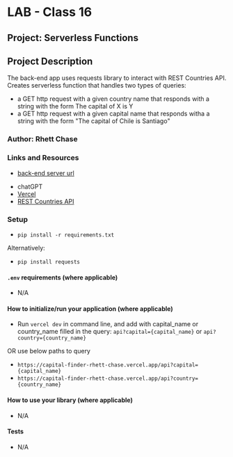 # LAB - Class 16

## Project: Serverless Functions

## Project Description

The back-end app uses requests library to interact with REST Countries API. Creates serverless function that handles two types of queries:

- a GET http request with a given country name that responds with a string with the form The capital of X is Y
- a GET http request with a given capital name that responds witha a string with the form "The capital of Chile is Santiago"

### Author: Rhett Chase

### Links and Resources

- [back-end server url](https://capital-finder-rhett-chase.vercel.app/api)
<!-- - [front-end application](http://xyz.com/) (when applicable) -->
- chatGPT
- [Vercel](https://vercel.com/docs/functions/serverless-functions/runtimes/python)
- [REST Countries API](https://restcountries.com/#rest-countries)

### Setup

- `pip install -r requirements.txt`

Alternatively:

- `pip install requests`

#### `.env` requirements (where applicable)

<!-- i.e.
- `PORT` - Port Number
- `DATABASE_URL` - URL to the running Postgres instance/db -->
- N/A

#### How to initialize/run your application (where applicable)

- Run `vercel dev` in command line, and add with capital_name or country_name filled in the query: `api?capital={capital_name}` or `api?country={country_name}`

OR use below paths to query
- `https://capital-finder-rhett-chase.vercel.app/api?capital={capital_name}`
- `https://capital-finder-rhett-chase.vercel.app/api?country={country_name}`

#### How to use your library (where applicable)

- N/A

#### Tests

- N/A
